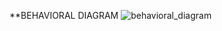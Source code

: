 **BEHAVIORAL DIAGRAM
![behavioral_diagram](https://user-images.githubusercontent.com/57836094/132335914-a905bbf4-d03c-4f81-8e5a-172037439eb3.jpg)





